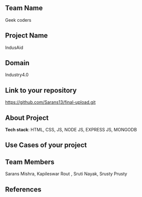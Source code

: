 ## Team Name  
Geek coders
## Project Name  
IndusAid


## Domain
Industry4.0


## Link to your repository
https://github.com/Sarans13/final-upload.git


## About Project








**Tech stack**:
HTML, CSS, JS, NODE JS, EXPRESS JS, MONGODB
 

## Use Cases of your project


## Team Members
Sarans Mishra, Kapileswar Rout , Sruti Nayak, Srusty Prusty

## References
